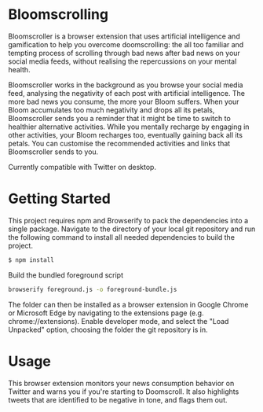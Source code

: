 # Bloomscrolling

Bloomscroller is a browser extension that uses artificial intelligence and gamification to help you overcome doomscrolling: the all too familiar and tempting process of scrolling through bad news after bad news on your social media feeds, without realising the repercussions on your mental health.

Bloomscroller works in the background as you browse your social media feed, analysing the negativity of each post with artificial intelligence. The more bad news you consume, the more your Bloom suffers. When your Bloom accumulates too much negativity and drops all its petals, Bloomscroller sends you a reminder that it might be time to switch to healthier alternative activities. While you mentally recharge by engaging in other activities, your Bloom recharges too, eventually gaining back all its petals. You can customise the recommended activities and links that Bloomscroller sends to you.  

Currently compatible with Twitter on desktop.

# Getting Started

This project requires npm and Browserify to pack the dependencies into a single package. Navigate to the directory of your local git repository and run the following command to install all needed dependencies to build the project.

```bash
$ npm install
```

Build the bundled foreground script
```bash
browserify foreground.js -o foreground-bundle.js  
```

The folder can then be installed as a browser extension in Google Chrome or Microsoft Edge by navigating to the extensions page (e.g. chrome://extensions). Enable developer mode, and select the "Load Unpacked" option, choosing the folder the git repository is in.

# Usage
This browser extension monitors your news consumption behavior on Twitter and warns you if you're starting to Doomscroll. It also highlights tweets that are identified to be negative in tone, and flags them out.
